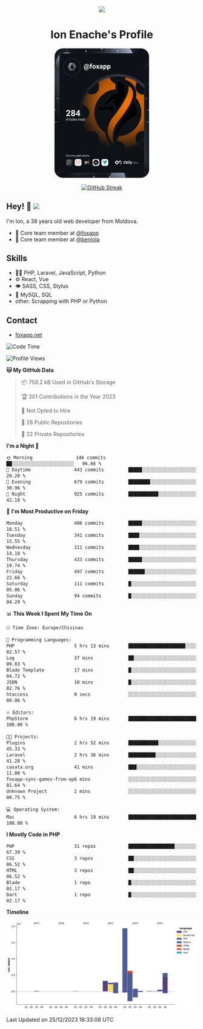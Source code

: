 <div id="header" align="center">
  <img src="https://media.giphy.com/media/M9gbBd9nbDrOTu1Mqx/giphy.gif" width="100"/>
	<h1>Ion Enache's Profile</h1>
</div>
<div align="center">
	<a href="https://app.daily.dev/foxapp"><img src="https://github.com/foxapp/foxapp/blob/master/devcard.svg" width="250" alt="Ion Enache's Dev Card"/></a>
</div>


<div align="center">
	
[![GitHub Streak](http://github-readme-streak-stats.herokuapp.com?user=foxapp&hide_border=true&date_format=M%20j%5B%2C%20Y%5D)](https://git.io/streak-stats)
	
</div>


## Hey! 👋 <img src="https://media.giphy.com/media/hvRJCLFzcasrR4ia7z/giphy.gif" width="30px"/>
I'm Ion, a 38 years old web developer from Moldova.


- 👥 Core team member at [@foxapp](https://github.com/foxapp)
- 👥 Core team member at [@benlola](https://github.com/benlola)

## Skills
- 👨‍💻 PHP, Laravel, JavaScript, Python
- ⚙️ React, Vue
- 👁️ SASS, CSS, Stylus
- 💽 MySQL, SQL
- other: Scrapping with PHP or Python

## Contact
- [foxapp.net](https://www.foxapp.net)

<!--START_SECTION:waka-->
![Code Time](http://img.shields.io/badge/Code%20Time-1%2C695%20hrs%2025%20mins-blue)

![Profile Views](http://img.shields.io/badge/Profile%20Views-0-blue)

**🐱 My GitHub Data** 

> 📦 759.2 kB Used in GitHub's Storage 
 > 
> 🏆 201 Contributions in the Year 2023
 > 
> 🚫 Not Opted to Hire
 > 
> 📜 28 Public Repositories 
 > 
> 🔑 22 Private Repositories 
 > 
**I'm a Night 🦉** 

```text
🌞 Morning                146 commits         ██░░░░░░░░░░░░░░░░░░░░░░░   06.66 % 
🌆 Daytime                443 commits         █████░░░░░░░░░░░░░░░░░░░░   20.20 % 
🌃 Evening                679 commits         ████████░░░░░░░░░░░░░░░░░   30.96 % 
🌙 Night                  925 commits         ███████████░░░░░░░░░░░░░░   42.18 % 
```
📅 **I'm Most Productive on Friday** 

```text
Monday                   406 commits         █████░░░░░░░░░░░░░░░░░░░░   18.51 % 
Tuesday                  341 commits         ████░░░░░░░░░░░░░░░░░░░░░   15.55 % 
Wednesday                311 commits         ████░░░░░░░░░░░░░░░░░░░░░   14.18 % 
Thursday                 433 commits         █████░░░░░░░░░░░░░░░░░░░░   19.74 % 
Friday                   497 commits         ██████░░░░░░░░░░░░░░░░░░░   22.66 % 
Saturday                 111 commits         █░░░░░░░░░░░░░░░░░░░░░░░░   05.06 % 
Sunday                   94 commits          █░░░░░░░░░░░░░░░░░░░░░░░░   04.29 % 
```


📊 **This Week I Spent My Time On** 

```text
🕑︎ Time Zone: Europe/Chisinau

💬 Programming Languages: 
PHP                      5 hrs 13 mins       █████████████████████░░░░   82.57 % 
Log                      37 mins             ██░░░░░░░░░░░░░░░░░░░░░░░   09.83 % 
Blade Template           17 mins             █░░░░░░░░░░░░░░░░░░░░░░░░   04.72 % 
JSON                     10 mins             █░░░░░░░░░░░░░░░░░░░░░░░░   02.76 % 
htaccess                 0 secs              ░░░░░░░░░░░░░░░░░░░░░░░░░   00.06 % 

🔥 Editors: 
PhpStorm                 6 hrs 19 mins       █████████████████████████   100.00 % 

🐱‍💻 Projects: 
Plugins                  2 hrs 52 mins       ███████████░░░░░░░░░░░░░░   45.33 % 
Laravel                  2 hrs 36 mins       ██████████░░░░░░░░░░░░░░░   41.28 % 
casata.org               41 mins             ███░░░░░░░░░░░░░░░░░░░░░░   11.00 % 
foxapp-sync-games-from-ap6 mins              ░░░░░░░░░░░░░░░░░░░░░░░░░   01.64 % 
Unknown Project          2 mins              ░░░░░░░░░░░░░░░░░░░░░░░░░   00.75 % 

💻 Operating System: 
Mac                      6 hrs 19 mins       █████████████████████████   100.00 % 
```

**I Mostly Code in PHP** 

```text
PHP                      31 repos            █████████████████░░░░░░░░   67.39 % 
CSS                      3 repos             ██░░░░░░░░░░░░░░░░░░░░░░░   06.52 % 
HTML                     3 repos             ██░░░░░░░░░░░░░░░░░░░░░░░   06.52 % 
Blade                    1 repo              █░░░░░░░░░░░░░░░░░░░░░░░░   02.17 % 
Dart                     1 repo              █░░░░░░░░░░░░░░░░░░░░░░░░   02.17 % 
```



**Timeline**

![Lines of Code chart](https://raw.githubusercontent.com/foxapp/foxapp/master/assets/bar_graph.png)


 Last Updated on 25/12/2023 18:33:08 UTC
<!--END_SECTION:waka-->
